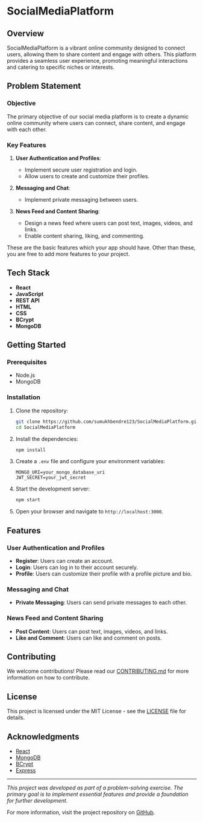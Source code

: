 # SocialMediaPlatform

## Overview

SocialMediaPlatform is a vibrant online community designed to connect users, allowing them to share content and engage with others. This platform provides a seamless user experience, promoting meaningful interactions and catering to specific niches or interests.

## Problem Statement

### Objective

The primary objective of our social media platform is to create a dynamic online community where users can connect, share content, and engage with each other.

### Key Features

1. **User Authentication and Profiles**:
    - Implement secure user registration and login.
    - Allow users to create and customize their profiles.

2. **Messaging and Chat**:
    - Implement private messaging between users.

3. **News Feed and Content Sharing**:
    - Design a news feed where users can post text, images, videos, and links.
    - Enable content sharing, liking, and commenting.

These are the basic features which your app should have. Other than these, you are free to add more features to your project.

## Tech Stack

- **React**
- **JavaScript**
- **REST API**
- **HTML**
- **CSS**
- **BCrypt**
- **MongoDB**

## Getting Started

### Prerequisites

- Node.js
- MongoDB

### Installation

1. Clone the repository:
    ```bash
    git clone https://github.com/sumukhbendre123/SocialMediaPlatform.git
    cd SocialMediaPlatform
    ```

2. Install the dependencies:
    ```bash
    npm install
    ```

3. Create a `.env` file and configure your environment variables:
    ```
    MONGO_URI=your_mongo_database_uri
    JWT_SECRET=your_jwt_secret
    ```

4. Start the development server:
    ```bash
    npm start
    ```

5. Open your browser and navigate to `http://localhost:3000`.

## Features

### User Authentication and Profiles

- **Register**: Users can create an account.
- **Login**: Users can log in to their account securely.
- **Profile**: Users can customize their profile with a profile picture and bio.

### Messaging and Chat

- **Private Messaging**: Users can send private messages to each other.

### News Feed and Content Sharing

- **Post Content**: Users can post text, images, videos, and links.
- **Like and Comment**: Users can like and comment on posts.

## Contributing

We welcome contributions! Please read our [CONTRIBUTING.md](CONTRIBUTING.md) for more information on how to contribute.

## License

This project is licensed under the MIT License - see the [LICENSE](LICENSE) file for details.

## Acknowledgments

- [React](https://reactjs.org/)
- [MongoDB](https://www.mongodb.com/)
- [BCrypt](https://www.npmjs.com/package/bcrypt)
- [Express](https://expressjs.com/)

---

*This project was developed as part of a problem-solving exercise. The primary goal is to implement essential features and provide a foundation for further development.*

For more information, visit the project repository on [GitHub](https://github.com/sumukhbendre123/SocialMediaPlatform).
